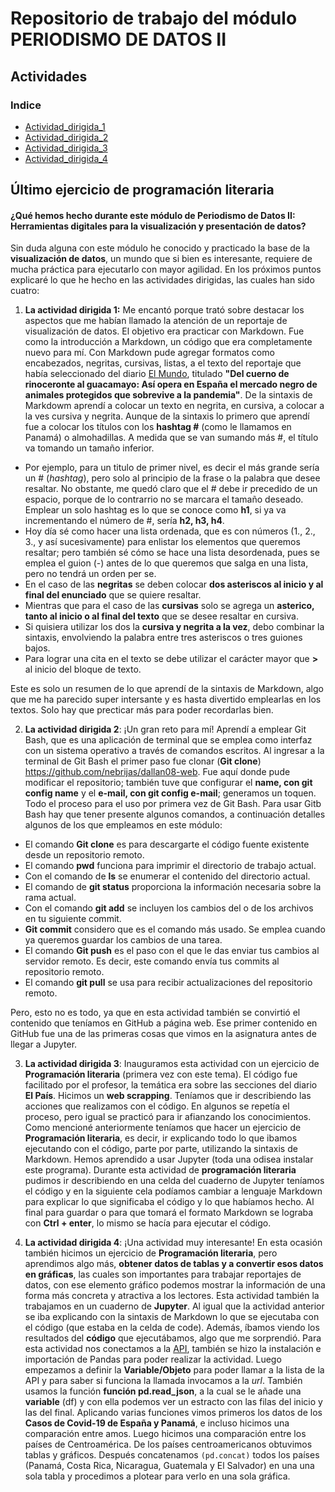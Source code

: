 # Repositorio de trabajo del módulo PERIODISMO DE DATOS II

## Actividades

### Indice 


- [Actividad_dirigida_1](ad1.md)
- [Actividad_dirigida_2](ad2.md)
- [Actividad_dirigida_3](ad3.md)
- [Actividad_dirigida_4](ad4.md)


## Último ejercicio de programación literaria

#### ¿Qué hemos hecho durante este módulo de Periodismo de Datos II: Herramientas digitales para la visualización y presentación de datos? 

Sin duda alguna con este módulo he conocido y practicado la base de la **visualización de datos**, un mundo que si bien es interesante, requiere de mucha práctica para ejecutarlo con mayor agilidad. En los próximos puntos explicaré lo que he hecho en las actividades dirigidas, las cuales han sido cuatro:

1. **La actividad dirigida 1:** Me encantó porque trató sobre destacar los aspectos que me habían llamado la atención de un reportaje de visualización de datos. El objetivo era practicar con Markdown. Fue como la introducción a Markdown, un código que era completamente nuevo para mí. Con Markdown pude agregar formatos como encabezados, negritas, cursivas, listas, a el texto del reportaje que había seleccionado del diario [El Mundo](https://www.elmundo.es/ciencia-y-salud/medio-ambiente/2021/12/30/61bcd569fc6c83a2308b459a.html), titulado **"Del cuerno de rinoceronte al guacamayo: Así opera en España el mercado negro de animales protegidos que sobrevive a la pandemia"**. 
De la sintaxis de Markdowm aprendí a colocar un texto en negrita, en cursiva, a colocar a la ves cursiva y negrita. Aunque de la sintaxis lo primero que aprendí fue a colocar los títulos con los **hashtag #** (como le llamamos en Panamá) o almohadillas. A medida que se van sumando más #, el título va tomando un tamaño inferior. 
- Por ejemplo, para un titulo de primer nivel, es decir el más grande sería un # (*hashtag*), pero solo al principio de la frase o la palabra que desee resaltar. No obstante, me quedó claro que el # debe ir precedido de un espacio, porque de lo contrarrio no se marcara el tamaño deseado. Emplear un solo hashtag es lo que se conoce como **h1**, si ya va incrementando el número de #, sería **h2, h3, h4**.
- Hoy día sé como hacer una lista ordenada, que es con números (1., 2., 3., y así sucesivamente) para enlistar los elementos que queremos resaltar; pero también sé cómo se hace una lista desordenada, pues se emplea el guion (-) antes de lo que queremos que salga en una lista, pero no tendrá un orden per se.  
- En el caso de las **negritas** se deben colocar **dos asteriscos al inicio y al final del enunciado** que se quiere resaltar. 
- Mientras que para el caso de las **cursivas** solo se agrega un **asterico, tanto al inicio o al final del texto** que se desee resaltar en cursiva. 
- Si quisiera utilizar los dos la **cursiva y negrita a la vez**, debo combinar la sintaxis, envolviendo la palabra entre tres asteriscos o tres guiones bajos.
- Para lograr una cita en el texto se debe utilizar el carácter mayor que **>** al inicio del bloque de texto.
    
Este es solo un resumen de lo que aprendí de la sintaxis de Markdown, algo que me ha parecido super intersante y es hasta divertido emplearlas en los textos. Solo hay que precticar más para poder recordarlas bien. 

2. **La actividad dirigida 2**: ¡Un gran reto para mí! Aprendí a emplear Git Bash, que es una aplicación de terminal que se emplea como interfaz con un sistema operativo a través de comandos escritos.
Al ingresar a la terminal de Git Bash el primer paso fue clonar (**Git clone**) https://github.com/nebrijas/dallan08-web. Fue aquí donde pude modificar el repositorio; también tuve que configurar el **name, con git config name** y el **e-mail, con git config e-mail**; generamos un toquen. Todo el proceso para el uso por primera vez de Git Bash. 
Para usar Gitb Bash hay que tener presente algunos comandos, a continuación detalles algunos de los que empleamos en este módulo:
- El comando **Git clone** es para descargarte el código fuente existente desde un repositorio remoto.
- El comando **pwd** funciona para imprimir el directorio de trabajo actual.
- Con el comando de **ls** se enumerar el contenido del directorio actual.
- El comando de **git status** proporciona la información necesaria sobre la rama actual.
- Con el comando **git add** se incluyen los cambios del o de los archivos en tu siguiente commit.
- **Git commit** considero que es el comando más usado. Se emplea cuando ya queremos guardar los cambios de una tarea.
- El comando **Git push** es el paso con el que le das enviar tus cambios al servidor remoto. Es decir, este comando envía tus commits al repositorio remoto.
- El comando **git pull** se usa para recibir actualizaciones del repositorio remoto. 

Pero, esto no es todo, ya que en esta actividad también se convirtió el contenido que teníamos en GitHub a página web. Ese primer contenido en GitHub fue una de las primeras cosas que vimos en la asignatura antes de llegar a Jupyter. 

3. **La actividad dirigida 3**: Inauguramos esta actividad con un ejercicio de **Programación literaria** (primera vez con este tema). El código fue facilitado por el profesor, la temática era sobre las secciones del diario **El País**. Hicimos un **web scrapping**. 
Teníamos que ir describiendo las acciones que realizamos con el código. En algunos se repetía el proceso, pero igual se practicó para ir afianzando los conocimientos. 
Como mencioné anteriormente teníamos que hacer un ejercicio de **Programación literaria**, es decir, ir explicando todo lo que ibamos ejecutando con el código, parte por parte, utilizando la sintaxis de Markdown. Hemos aprendido a usar Jupyter (toda una odisea instalar este programa). Durante esta actividad de **programación literaria** pudimos ir describiendo en una celda del cuaderno de Jupyter teníamos el código y en la siguiente cela podíamos cambiar a lenguaje Markdown para explicar lo que significaba el código y lo que habíamos hecho. Al final para guardar o para que tomará el formato Markdown se lograba con **Ctrl + enter**, lo mismo se hacía para ejecutar el código. 

4. **La actividad dirigida 4**: ¡Una actividad muy interesante! En esta ocasión también hicimos un ejercicio de **Programación literaria**, pero aprendimos algo más, **obtener datos de tablas y a convertir esos datos en gráficas**, las cuales son importantes para trabajar reportajes de datos, con ese elemento gráfico podemos mostrar la información de una forma más concreta y atractiva a los lectores. Esta actividad también la trabajamos en un cuaderno de **Jupyter**. Al igual que la actividad anterior se iba explicando con la sintaxis de Markdown lo que se ejecutaba con el código (que estaba en la celda de code). Además, íbamos viendo los resultados del **código** que ejecutábamos, algo que me sorprendió. 
Para esta actividad nos conectamos a la [API](https://api.covid19api.com/), también se hizo la instalación e importación de Pandas para poder realizar la actividad. Luego empezamos a definir la **Variable/Objeto** para poder llamar a la lista de la API y para saber si funciona la llamada invocamos a la *url*.
También usamos la función **función pd.read_json**, a la cual se le añade una **variable** (df) y con ella podemos ver un estracto con las filas del inicio y las del final.
Aplicando varias funciones vimos primeros los datos de los **Casos de Covid-19 de España y Panamá**, e incluso hicimos una comparación entre amos. Luego hicimos una comparación entre los países de Centroamérica. De los países centroamericanos obtuvimos tablas y gráficos. Después concatenamos `(pd.concat)` todos los países (Panamá, Costa Rica, Nicaragua, Guatemala y El Salvador) en una una sola tabla y procedimos a plotear para verlo en una sola gráfica. 



